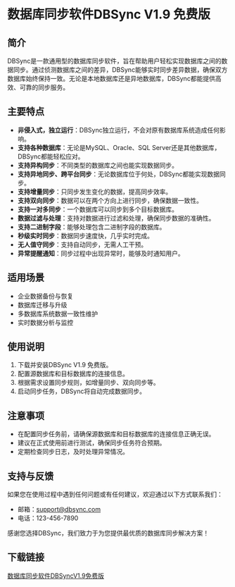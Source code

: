 # 数据库同步软件DBSync V1.9 免费版

## 简介
DBSync是一款通用型的数据库同步软件，旨在帮助用户轻松实现数据库之间的数据同步。通过侦测数据库之间的差异，DBSync能够实时同步差异数据，确保双方数据库始终保持一致。无论是本地数据库还是异地数据库，DBSync都能提供高效、可靠的同步服务。

## 主要特点
- **非侵入式，独立运行**：DBSync独立运行，不会对原有数据库系统造成任何影响。
- **支持各种数据库**：无论是MySQL、Oracle、SQL Server还是其他数据库，DBSync都能轻松应对。
- **支持异构同步**：不同类型的数据库之间也能实现数据同步。
- **支持异地同步、跨平台同步**：无论数据库位于何处，DBSync都能实现数据同步。
- **支持增量同步**：只同步发生变化的数据，提高同步效率。
- **支持双向同步**：数据可以在两个方向上进行同步，确保数据一致性。
- **支持一对多同步**：一个数据库可以同步到多个目标数据库。
- **数据过滤与处理**：支持对数据进行过滤和处理，确保同步数据的准确性。
- **支持二进制字段**：能够处理包含二进制字段的数据库。
- **秒级实时同步**：数据同步速度快，几乎实时完成。
- **无人值守同步**：支持自动同步，无需人工干预。
- **异常提醒通知**：同步过程中出现异常时，能够及时通知用户。

## 适用场景
- 企业数据备份与恢复
- 数据库迁移与升级
- 多数据库系统数据一致性维护
- 实时数据分析与监控

## 使用说明
1. 下载并安装DBSync V1.9 免费版。
2. 配置源数据库和目标数据库的连接信息。
3. 根据需求设置同步规则，如增量同步、双向同步等。
4. 启动同步任务，DBSync将自动完成数据同步。

## 注意事项
- 在配置同步任务前，请确保源数据库和目标数据库的连接信息正确无误。
- 建议在正式使用前进行测试，确保同步任务符合预期。
- 定期检查同步日志，及时处理异常情况。

## 支持与反馈
如果您在使用过程中遇到任何问题或有任何建议，欢迎通过以下方式联系我们：
- 邮箱：support@dbsync.com
- 电话：123-456-7890

感谢您选择DBSync，我们致力于为您提供最优质的数据库同步解决方案！

## 下载链接

[数据库同步软件DBSyncV1.9免费版](https://pan.quark.cn/s/685f65e1ac77)